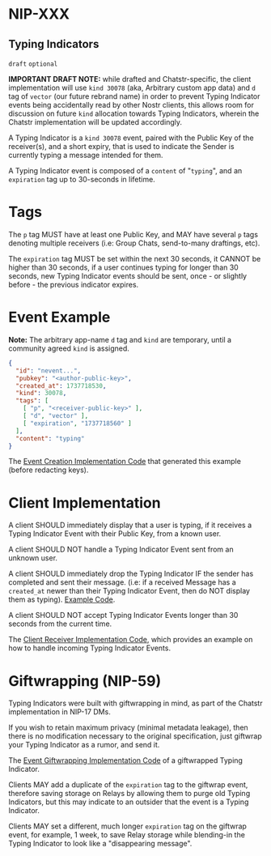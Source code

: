 
NIP-XXX
======

Typing Indicators
---------

`draft` `optional`

**IMPORTANT DRAFT NOTE:** while drafted and Chatstr-specific, the client implementation will use `kind 30078` (aka, Arbitrary custom app data) and `d` tag of `vector` (our future rebrand name) in order to prevent Typing Indicator events being accidentally read by other Nostr clients, this allows room for discussion on future `kind` allocation towards Typing Indicators, wherein the Chatstr implementation will be updated accordingly.

A Typing Indicator is a `kind 30078` event, paired with the Public Key of the receiver(s), and a short expiry, that is used to indicate the Sender is currently typing a message intended for them.

A Typing Indicator event is composed of a `content` of "`typing`", and an `expiration` tag up to 30-seconds in lifetime.

# Tags

The `p` tag MUST have at least one Public Key, and MAY have several `p` tags denoting multiple receivers (i.e: Group Chats, send-to-many draftings, etc).

The `expiration` tag MUST be set within the next 30 seconds, it CANNOT be higher than 30 seconds, if a user continues typing for longer than 30 seconds, new Typing Indicator events should be sent, once - or slightly before - the previous indicator expires.

# Event Example

**Note:** The arbitrary app-name `d` tag and `kind` are temporary, until a community agreed `kind` is assigned.

```json
{
  "id": "nevent...",
  "pubkey": "<author-public-key>",
  "created_at": 1737718530,
  "kind": 30078,
  "tags": [
    [ "p", "<receiver-public-key>" ],
    [ "d", "vector" ],
    [ "expiration", "1737718560" ]
  ],
  "content": "typing"
}
```

The [Event Creation Implementation Code](https://github.com/JSKitty/Chatstr/blob/cb616b75c8ba49960f887d1a7cf2a052898c49a4/src-tauri/src/lib.rs#L495) that generated this example (before redacting keys).

# Client Implementation

A client SHOULD immediately display that a user is typing, if it receives a Typing Indicator Event with their Public Key, from a known user.

A client SHOULD NOT handle a Typing Indicator Event sent from an unknown user.

A client SHOULD immediately drop the Typing Indicator IF the sender has completed and sent their message. (i.e: if a received Message has a `created_at` newer than their Typing Indicator Event, then do NOT display them as typing). [Example Code](https://github.com/JSKitty/Chatstr/blob/cb616b75c8ba49960f887d1a7cf2a052898c49a4/src-tauri/src/lib.rs#L80).

A client SHOULD NOT accept Typing Indicator Events longer than 30 seconds from the current time.

The [Client Receiver Implementation Code](https://github.com/JSKitty/Chatstr/blob/cb616b75c8ba49960f887d1a7cf2a052898c49a4/src-tauri/src/lib.rs#L627), which provides an example on how to handle incoming Typing Indicator Events.

# Giftwrapping (NIP-59)

Typing Indicators were built with giftwrapping in mind, as part of the Chatstr implementation in NIP-17 DMs.

If you wish to retain maximum privacy (minimal metadata leakage), then there is no modification necessary to the original specification, just giftwrap your Typing Indicator as a rumor, and send it.

The [Event Giftwrapping Implementation Code](https://github.com/JSKitty/Chatstr/blob/cb616b75c8ba49960f887d1a7cf2a052898c49a4/src-tauri/src/lib.rs#L502) of a giftwrapped Typing Indicator.

Clients MAY add a duplicate of the `expiration` tag to the giftwrap event, therefore saving storage on Relays by allowing them to purge old Typing Indicators, but this may indicate to an outsider that the event is a Typing Indicator.

Clients MAY set a different, much longer `expiration` tag on the giftwrap event, for example, 1 week, to save Relay storage while blending-in the Typing Indicator to look like a "disappearing message".